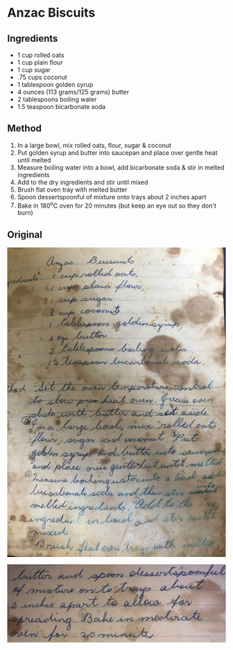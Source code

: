 # Anzac Biscuits

## Ingredients

- 1 cup rolled oats
- 1 cup plain flour
- 1 cup sugar
- .75 cups coconut
- 1 tablespoon golden syrup
- 4 ounces (113 grams/125 grams) butter
- 2 tablespoons boiling water
- 1.5 teaspoon bicarbonate soda

## Method

1. In a large bowl, mix rolled oats, flour, sugar & coconut
2. Put golden syrup and butter into saucepan and place over gentle heat until melted
3. Measure boiling water into a bowl, add bicarbonate soda & stir in melted ingredients
4. Add to the dry ingredients and stir until mixed
5. Brush flat oven tray with melted butter
6. Spoon dessertspoonful of mixture onto trays about 2 inches apart
7. Bake in 180<sup>o</sup>C oven for 20 minutes (but keep an eye out so they don't burn)


## Original

![](images/anzacBiscuits.png)

![](images/anzacBiscuits2.png)
